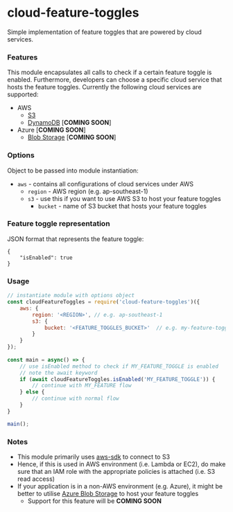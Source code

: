 # cloud-feature-toggles

Simple implementation of feature toggles that are powered by cloud services.

### Features

This module encapsulates all calls to check if a certain feature toggle is enabled.
Furthermore, developers can choose a specific cloud service that hosts the feature toggles. Currently the following cloud services are supported:
* AWS
	* [S3](https://aws.amazon.com/s3/)
	* [DynamoDB](https://aws.amazon.com/dynamodb/) [**COMING SOON**]
* Azure [**COMING SOON**]
	* [Blob Storage](https://azure.microsoft.com/en-us/services/storage/blobs/) [**COMING SOON**]

### Options
Object to be passed into module instantiation:
* `aws` - contains all configurations of cloud services under AWS
	* `region` - AWS region (e.g. ap-southeast-1)
	* `s3` - use this if you want to use AWS S3 to host your feature toggles
		* `bucket` - name of S3 bucket that hosts your feature toggles

### Feature toggle representation
JSON format that represents the feature toggle:
```
{
	"isEnabled": true
}
```

### Usage

```javascript
// instantiate module with options object
const cloudFeatureToggles = require('cloud-feature-toggles')({
	aws: {
		region: '<REGION>', // e.g. ap-southeast-1
		s3: {
			bucket: '<FEATURE_TOGGLES_BUCKET>'  // e.g. my-feature-toggles
		}
	}
});
  
const main = async() => {
	// use isEnabled method to check if MY_FEATURE_TOGGLE is enabled
	// note the await keyword
	if (await cloudFeatureToggles.isEnabled('MY_FEATURE_TOGGLE')) {
		// continue with MY_FEATURE flow
	} else {
		// continue with normal flow
	}
}

main();
```

### Notes
* This module primarily uses [aws-sdk](https://github.com/aws/aws-sdk-js) to connect to S3
* Hence, if this is used in AWS environment (i.e. Lambda or EC2), do make sure that an IAM role with the appropriate policies is attached (i.e. S3 read access)
* If your application is in a non-AWS environment (e.g. Azure), it might be better to utilise [Azure Blob Storage](https://azure.microsoft.com/en-us/services/storage/blobs/) to host your feature toggles
	* Support for this feature will be **COMING SOON**